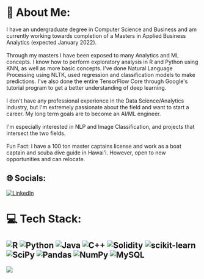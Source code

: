 # 💫 About Me:
I have an undergraduate degree in Computer Science and Business and am currently working towards completion of a Masters in Applied Business Analytics (expected January 2022).<br><br>Through my masters I have been exposed to many Analytics and ML concepts. I know how to perform exploratory analysis in R and Python using KNN, as well as more basic concepts. I've done Natural Language Processing using NLTK, used regression and classification models to make predictions. I've also done the entire TensorFlow Core through Google's tutorial program to get a better understanding of deep learning.<br><br>I don't have any professional experience in the Data Science/Analytics industry, but I'm extremely passionate about the field and want to start a career. My long term goals are to become an AI/ML engineer.<br><br>I'm especially interested in NLP and Image Classification, and projects that intersect the two fields.<br><br>Fun Fact: I have a 100 ton master captains license and work as a boat captain and scuba dive guide in Hawai'i. However, open to new opportunities and can relocate.


## 🌐 Socials:
[![LinkedIn](https://img.shields.io/badge/LinkedIn-%230077B5.svg?logo=linkedin&logoColor=white)](https://linkedin.com/in/russell-laros) 

# 💻 Tech Stack:
![R](https://img.shields.io/badge/r-%23276DC3.svg?style=for-the-badge&logo=r&logoColor=white) ![Python](https://img.shields.io/badge/python-3670A0?style=for-the-badge&logo=python&logoColor=ffdd54) ![Java](https://img.shields.io/badge/java-%23ED8B00.svg?style=for-the-badge&logo=java&logoColor=white) ![C++](https://img.shields.io/badge/c++-%2300599C.svg?style=for-the-badge&logo=c%2B%2B&logoColor=white) ![Solidity](https://img.shields.io/badge/Solidity-%23363636.svg?style=for-the-badge&logo=solidity&logoColor=white) ![scikit-learn](https://img.shields.io/badge/scikit--learn-%23F7931E.svg?style=for-the-badge&logo=scikit-learn&logoColor=white) ![SciPy](https://img.shields.io/badge/SciPy-%230C55A5.svg?style=for-the-badge&logo=scipy&logoColor=%white) ![Pandas](https://img.shields.io/badge/pandas-%23150458.svg?style=for-the-badge&logo=pandas&logoColor=white) ![NumPy](https://img.shields.io/badge/numpy-%23013243.svg?style=for-the-badge&logo=numpy&logoColor=white) ![MySQL](https://img.shields.io/badge/mysql-%2300f.svg?style=for-the-badge&logo=mysql&logoColor=white)
---
[![](https://visitcount.itsvg.in/api?id=russell-laros&icon=0&color=0)](https://visitcount.itsvg.in)
